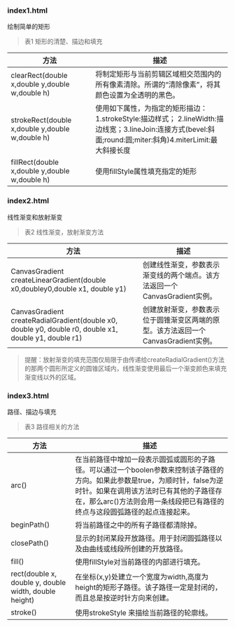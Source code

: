 ### index1.html ###
绘制简单的矩形

>表1 矩形的清楚、描边和填充

| 方法 | 描述 |
|------|------|
|clearRect(double x,double y,double w,double h)|将制定矩形与当前剪辑区域相交范围内的所有像素清除。所谓的“清除像素”，将其颜色设置为全透明的黑色。|
|strokeRect(double x,double y,double w,double h)|使用如下属性，为指定的矩形描边： 1.strokeStyle:描边样式； 2.lineWidth:描边线宽；3.lineJoin:连接方式(bevel:斜面;round:圆;miter:斜角)4.miterLimit:最大斜接长度|
|fillRect(double x,double y,double w,double h)|使用fillStyle属性填充指定的矩形|

### index2.html ###
线性渐变和放射渐变

>表2 线性渐变，放射渐变方法

| 方法 | 描述 |
|------|------|
|CanvasGradient createLinearGradient(double x0,doubley0,double x1, double y1)| 创建线性渐变，参数表示渐变线的两个端点。该方法返回一个CanvasGradient实例。|
|CanvasGradient createRadialGradient(double x0, double y0, double r0, double x1, double y1, double r1) | 创建放射渐变，参数表示位于圆锥渐变区两端的原型。该方法返回一个CanvasGradient实例。|

>提醒：放射渐变的填充范围仅局限于由传递给createRadialGradient()方法的那两个圆形所定义的圆锥区域内，线性渐变使用最后一个渐变颜色来填充渐变线以外的区域。

### index3.html ###
路径、描边与填充

> 表3 路径相关的方法

| 方法 | 描述 |
|------|------|
| arc() | 在当前路径中增加一段表示圆弧或圆形的子路径。可以通过一个boolen参数来控制该子路径的方向。如果此参数是true，为顺时针，false为逆时针。如果在调用该方法时已有其他的子路径存在，那么arc()方法则会用一条线段把已有路径的终点与这段圆弧路径的起点连接起来。|
| beginPath() | 将当前路径之中的所有子路径都清除掉。|
| closePath() | 显示的封闭某段开放路径。用于封闭圆弧路径以及由曲线或线段所创建的开放路径。|
| fill() | 使用fillStyle对当前路径的内部进行填充。|
| rect(double x, double y, double width, double height) | 在坐标(x,y)处建立一个宽度为width,高度为height的矩形子路径。该子路径一定是封闭的，而且总是按逆时针方向来创建。|
| stroke() | 使用strokeStyle 来描绘当前路径的轮廓线。|